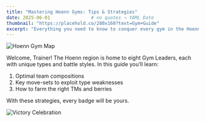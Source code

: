 ```yaml
---
title: "Mastering Hoenn Gyms: Tips & Strategies"
date: 2025-06-01               # no quotes → YAML Date
thumbnail: "https://placehold.co/280x160?text=Gym+Guide"
excerpt: "Everything you need to know to conquer every gym in the Hoenn region."
---
```


![Hoenn Gym Map](https://placehold.co/600x200?text=Hoenn+Gym+Map)

Welcome, Trainer! The Hoenn region is home to eight Gym Leaders, each with unique
types and battle styles. In this guide you’ll learn:

1. Optimal team compositions  
2. Key move-sets to exploit type weaknesses  
3. How to farm the right TMs and berries

With these strategies, every badge will be yours.

![Victory Celebration](https://placehold.co/600x200?text=Victory+%F0%9F%8E%89)
